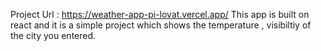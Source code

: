 Project Url : https://weather-app-pi-lovat.vercel.app/
This app is built on react and it is a simple project which shows the temperature , visibiltiy of the city you entered.
